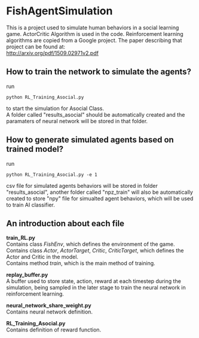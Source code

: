 FishAgentSimulation
=======================

This is a project used to simulate human behaviors in a social learning game. ActorCritic Algorithm is used in the code. Reinforcement 
learning algorithms are copied from a Google project. The paper describing that project can be found at:  
http://arxiv.org/pdf/1509.02971v2.pdf  

How to train the network to simulate the agents?
-------

run 

    python RL_Training_Asocial.py

to start the simulation for Asocial Class.  
A folder called "results_asocial" should be automatically created and the paramaters of neural network will be stored in that folder.  

How to generate simulated agents based on trained model?
-------

run

    python RL_Training_Asocial.py -e 1

csv file for simulated agents behaviors will be stored in folder "results_asocial", another folder called "npz_train" will also be automatically created to store "npy" file for simualted agent behaviors, which will be used to train AI classifier.

An introduction about each file
-----

**train_RL.py**  
Contains class *FishEnv*, which defines the environment of the game.  
Contains class *Actor*, *ActorTarget*, *Critic*, *CriticTarget*, which defines the Actor and Critic in the model.  
Contains method *train*, which is the main method of training.  

**replay_buffer.py**  
A buffer used to store state, action, reward at each timestep during the simulation, being sampled in the later stage to train the neural network in reinforcement learning.  

**neural_network_share_weight.py**  
Contains neural network definition.  

**RL_Training_Asocial.py**  
Contains definition of reward function.

